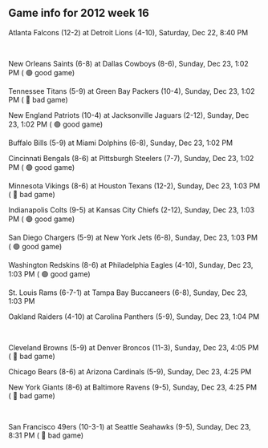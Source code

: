 ## Game info for 2012 week 16
Atlanta Falcons (12-2) at Detroit Lions (4-10), Saturday, Dec 22, 8:40 PM


<br/>

New Orleans Saints (6-8) at Dallas Cowboys (8-6), Sunday, Dec 23, 1:02 PM (	:green_circle: good game)

Tennessee Titans (5-9) at Green Bay Packers (10-4), Sunday, Dec 23, 1:02 PM (	:red_circle: bad game)

New England Patriots (10-4) at Jacksonville Jaguars (2-12), Sunday, Dec 23, 1:02 PM (	:green_circle: good game)

Buffalo Bills (5-9) at Miami Dolphins (6-8), Sunday, Dec 23, 1:02 PM

Cincinnati Bengals (8-6) at Pittsburgh Steelers (7-7), Sunday, Dec 23, 1:02 PM (	:green_circle: good game)

Minnesota Vikings (8-6) at Houston Texans (12-2), Sunday, Dec 23, 1:03 PM (	:red_circle: bad game)

Indianapolis Colts (9-5) at Kansas City Chiefs (2-12), Sunday, Dec 23, 1:03 PM (	:green_circle: good game)

San Diego Chargers (5-9) at New York Jets (6-8), Sunday, Dec 23, 1:03 PM (	:green_circle: good game)

Washington Redskins (8-6) at Philadelphia Eagles (4-10), Sunday, Dec 23, 1:03 PM (	:green_circle: good game)

St. Louis Rams (6-7-1) at Tampa Bay Buccaneers (6-8), Sunday, Dec 23, 1:03 PM

Oakland Raiders (4-10) at Carolina Panthers (5-9), Sunday, Dec 23, 1:04 PM


<br/>

Cleveland Browns (5-9) at Denver Broncos (11-3), Sunday, Dec 23, 4:05 PM (	:red_circle: bad game)

Chicago Bears (8-6) at Arizona Cardinals (5-9), Sunday, Dec 23, 4:25 PM

New York Giants (8-6) at Baltimore Ravens (9-5), Sunday, Dec 23, 4:25 PM (	:red_circle: bad game)


<br/>

San Francisco 49ers (10-3-1) at Seattle Seahawks (9-5), Sunday, Dec 23, 8:31 PM (	:red_circle: bad game)


